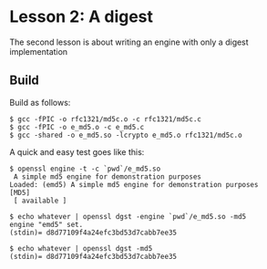 # Lesson 2: A digest

The second lesson is about writing an engine with only a digest implementation

## Build

Build as follows:

    $ gcc -fPIC -o rfc1321/md5c.o -c rfc1321/md5c.c
	$ gcc -fPIC -o e_md5.o -c e_md5.c
	$ gcc -shared -o e_md5.so -lcrypto e_md5.o rfc1321/md5c.o

A quick and easy test goes like this:

    $ openssl engine -t -c `pwd`/e_md5.so
	 A simple md5 engine for demonstration purposes
	Loaded: (emd5) A simple md5 engine for demonstration purposes
 	[MD5]
     [ available ]

	$ echo whatever | openssl dgst -engine `pwd`/e_md5.so -md5
	engine "emd5" set.
	(stdin)= d8d77109f4a24efc3bd53d7cabb7ee35

	$ echo whatever | openssl dgst -md5
	(stdin)= d8d77109f4a24efc3bd53d7cabb7ee35
